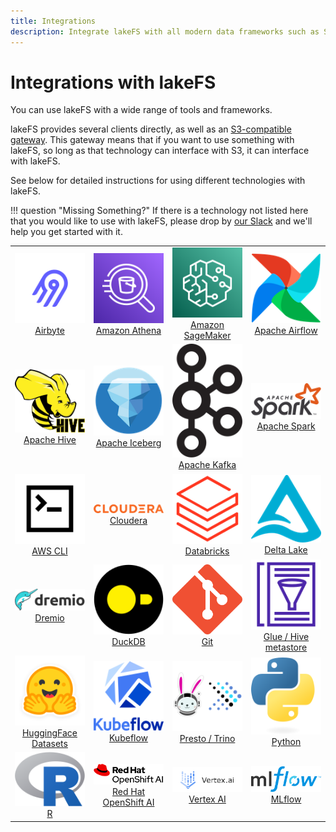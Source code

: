 ```yaml
---
title: Integrations
description: Integrate lakeFS with all modern data frameworks such as Spark, Apache Iceberg, Hive, AWS Athena, Presto, and more.
---
```


# Integrations with lakeFS

You can use lakeFS with a wide range of tools and frameworks.

lakeFS provides several clients directly, as well as an [S3-compatible gateway](../understand/architecture.md#s3-gateway). This gateway means that if you want to use something with lakeFS, so long as that technology can interface with S3, it can interface with lakeFS.

See below for detailed instructions for using different technologies with lakeFS.

!!! question "Missing Something?"
    If there is a technology not listed here that you would like to use with lakeFS, please drop by [our Slack](https://lakefs.io/slack) and we'll help you get started with it.

<table>
    <tr>
        <td width="25%" align=center><a href="airbyte/"><img width=120 src="../assets/img/logos/airbyte.png" alt="airbyte logo" /><br />Airbyte</a></td>
        <td width="25%" align=center><a href="athena/"><img width=120 src="../assets/img/logos/athena.png" alt="athena logo"/><br/>Amazon Athena</a></td>
        <td width="25%" align=center><a href="sagemaker/"><img width=120 src="../assets/img/logos/sagemaker.png" alt="sagemaker logo"/><br/>Amazon SageMaker</a></td>
        <td width="25%" align=center><a href="airflow/"><img width=120 src="../assets/img/logos/airflow.png" alt="airflow logo"/><br/>Apache Airflow</a></td>
    </tr>
    <tr>
        <td width="25%" align=center><a href="hive/"><img width=120 src="../assets/img/logos/apache_hive.png" alt="apache_hive logo"/><br/>Apache Hive</a></td>
        <td width="25%" align=center><a href="iceberg/"><img width=120 src="../assets/img/logos/apache_iceberg.png" alt="apache_iceberg logo"/><br/>Apache Iceberg</a></td>
        <td width="25%" align=center><a href="kafka/"><img width=120 src="../assets/img/logos/apache_kafka.png" alt="apache_kafka logo"/><br/>Apache Kafka</a></td>
        <td width="25%" align=center><a href="spark/"><img width=120 src="../assets/img/logos/apache_spark.png" alt="apache_spark logo"/><br/>Apache Spark</a></td>
    </tr>
    <tr>
        <td width="25%" align=center><a href="aws_cli/"><img width=120 src="../assets/img/logos/cli.png" alt="cli logo"/><br/>AWS CLI</a></td>
        <td width="25%" align=center><a href="cloudera/"><img width=120 src="../assets/img/logos/cloudera.png" alt="cloudera logo"/><br/>Cloudera</a></td>
        <td width="25%" align=center><a href="databricks/"><img width=120 src="../assets/img/logos/databricks.png" alt="Databricks Logo"/><br/>Databricks</a></td>
        <td width="25%" align=center><a href="delta/"><img width=120 src="../assets/img/logos/delta-lake.png" alt="delta lake logo"/><br/>Delta Lake</a></td>
    </tr>
    <tr>
        <td width="25%" align=center><a href="dremio/"><img width=120 src="../assets/img/logos/dremio.png" alt="dremio logo"/><br/>Dremio</a></td>
        <td width="25%" align=center><a href="duckdb/"><img width=120 src="../assets/img/logos/duckdb.png" alt="duckdb logo"/><br/>DuckDB</a></td>
        <td width="25%" align=center><a href="git/"><img width=120 src="../assets/img/logos/git.png" alt="git logo"/><br/>Git</a></td>
        <td width="25%" align=center><a href="glue_hive_metastore/"><img width=120 src="../assets/img/logos/glue.png" alt="glue logo"/><br/>Glue / Hive metastore</a></td>
    </tr>
    <tr>
        <td width="25%" align=center><a href="huggingface_datasets/"><img width=120 src="../assets/img/logos/huggingface.png" alt="Hugging Face Logo"/><br/>HuggingFace Datasets</a></td>
        <td width="25%" align=center><a href="kubeflow/"><img width=120 src="../assets/img/logos/kubeflow.png" alt="kubeflow logo"/><br/>Kubeflow</a></td>
        <td width="25%" align=center><a href="presto_trino/"><img width=120 src="../assets/img/logos/trino_presto.png" alt="presto and trino logos"/><br/>Presto / Trino</a></td>
        <td width="25%" align=center><a href="python/"><img width=120 src="../assets/img/logos/python.png" alt="python logo"/><br/>Python</a></td>
    </tr>
    <tr>
        <td width="25%" align=center><a href="r/"><img width=120 src="../assets/img/logos/r.png" alt="r logo"/><br/>R</a></td>
        <td width="25%" align=center><a href="red_hat_openshift_ai/"><img width=120 src="../assets/img/logos/red_hat_openshift_ai.png" alt="Red Hat OpenShift AI Logo"/><br/>Red Hat OpenShift AI</a></td>
        <td width="25%" align=center><a href="vertex_ai/"><img width=120 src="../assets/img/logos/vertex_ai.png" alt="Vertex AI Logo"/><br/>Vertex AI</a></td>
        <td width="25%" align=center><a href="mlflow/"><img width=120 src="../assets/img/logos/MLflow-logo.png" alt="MLflow Logo"/><br/>MLflow</a></td>
    </tr>
</table>
